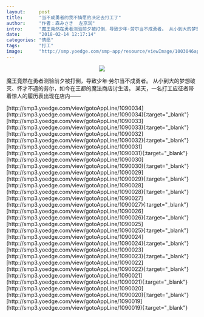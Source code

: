 ```yaml
---
layout:     post
title:      "当不成勇者的我不情愿的决定去打工了"
author:     "作者：森みさき  左京润"
intro:      "魔王竟然在勇者测验前夕被打倒，导致少年·劳尔当不成勇者。 从小到大的梦想破灭、怀才不遇的劳尔，如今在王都的魔法商店讨生活。 某天，一名打工应征者带着惊人的履历表出现在店内——"
date:       "2018-02-14 12:17:14"
categories: "情愿"
tags:       "打工"
image:      "http://smp.yoedge.com/smp-app/resource/viewImage/1003046appline.png"
---
```

<div style="text-align: center">
<p><img src="http://smp.yoedge.com/smp-app/resource/viewImage/1003046appline.png"/></p>
</div>
<p class="post-meta">
<span>魔王竟然在勇者测验前夕被打倒，导致少年·劳尔当不成勇者。 从小到大的梦想破灭、怀才不遇的劳尔，如今在王都的魔法商店讨生活。 某天，一名打工应征者带着惊人的履历表出现在店内——</span>
</p>
[http://smp3.yoedge.com/view/gotoAppLine/1090034](http://smp3.yoedge.com/view/gotoAppLine/1090034){:target="_blank"}
[http://smp3.yoedge.com/view/gotoAppLine/1090033](http://smp3.yoedge.com/view/gotoAppLine/1090033){:target="_blank"}
[http://smp3.yoedge.com/view/gotoAppLine/1090032](http://smp3.yoedge.com/view/gotoAppLine/1090032){:target="_blank"}
[http://smp3.yoedge.com/view/gotoAppLine/1090031](http://smp3.yoedge.com/view/gotoAppLine/1090031){:target="_blank"}
[http://smp3.yoedge.com/view/gotoAppLine/1090030](http://smp3.yoedge.com/view/gotoAppLine/1090030){:target="_blank"}
[http://smp3.yoedge.com/view/gotoAppLine/1090029](http://smp3.yoedge.com/view/gotoAppLine/1090029){:target="_blank"}
[http://smp3.yoedge.com/view/gotoAppLine/1090028](http://smp3.yoedge.com/view/gotoAppLine/1090028){:target="_blank"}
[http://smp3.yoedge.com/view/gotoAppLine/1090027](http://smp3.yoedge.com/view/gotoAppLine/1090027){:target="_blank"}
[http://smp3.yoedge.com/view/gotoAppLine/1090026](http://smp3.yoedge.com/view/gotoAppLine/1090026){:target="_blank"}
[http://smp3.yoedge.com/view/gotoAppLine/1090025](http://smp3.yoedge.com/view/gotoAppLine/1090025){:target="_blank"}
[http://smp3.yoedge.com/view/gotoAppLine/1090024](http://smp3.yoedge.com/view/gotoAppLine/1090024){:target="_blank"}
[http://smp3.yoedge.com/view/gotoAppLine/1090023](http://smp3.yoedge.com/view/gotoAppLine/1090023){:target="_blank"}
[http://smp3.yoedge.com/view/gotoAppLine/1090022](http://smp3.yoedge.com/view/gotoAppLine/1090022){:target="_blank"}
[http://smp3.yoedge.com/view/gotoAppLine/1090021](http://smp3.yoedge.com/view/gotoAppLine/1090021){:target="_blank"}
[http://smp3.yoedge.com/view/gotoAppLine/1090020](http://smp3.yoedge.com/view/gotoAppLine/1090020){:target="_blank"}
[http://smp3.yoedge.com/view/gotoAppLine/1090019](http://smp3.yoedge.com/view/gotoAppLine/1090019){:target="_blank"}


